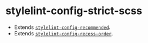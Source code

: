 # stylelint-config-strict-scss

* Extends [`stylelint-config-recommended`](https://github.com/stylelint/stylelint-config-recommended).
* Extends [`stylelint-config-recess-order`](https://github.com/stylelint/stylelint-config-recess-order).


